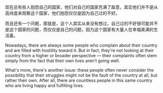 现在总有些人抱怨自己的国家，他们对自己的国家充满了敌意，其实他们并不是从高纬度来观察这个国家，他们抱怨仅仅是因为自己过的不好。

而且还有一个问题，那就是，这个人其实从来没有想过，自己过的不好很可能并不是这个国家的问题，而仅仅是自己的问题，因为这个国家有大量人在幸福美满的生活着。

Nowadays, there are always some people who complain about their country and are filled with hostility toward it. But in fact, they're not looking at their country from a higher or broader perspective — their complaints often stem simply from the fact that their own lives aren't going well.

What's more, there's another issue: these people often never consider the possibility that their struggles might not be the fault of the country at all, but rather their own. After all, there are countless people in this same country who are living happy and fulfilling lives.